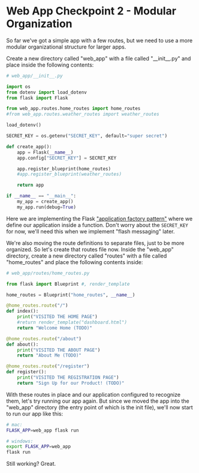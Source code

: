 
# Web App Checkpoint 2 - Modular Organization

So far we've got a simple app with a few routes, but we need to use a more modular organizational structure for larger apps.

Create a new directory called "web_app" with a file called "\_\_init_\_.py" and place inside the following contents:

```py
# web_app/__init__.py

import os
from dotenv import load_dotenv
from flask import Flask

from web_app.routes.home_routes import home_routes
#from web_app.routes.weather_routes import weather_routes

load_dotenv()

SECRET_KEY = os.getenv("SECRET_KEY", default="super secret")

def create_app():
    app = Flask(__name__)
    app.config["SECRET_KEY"] = SECRET_KEY

    app.register_blueprint(home_routes)
    #app.register_blueprint(weather_routes)

    return app

if __name__ == "__main__":
    my_app = create_app()
    my_app.run(debug=True)
```

Here we are implementing the Flask ["application factory pattern"](https://flask.palletsprojects.com/en/1.1.x/patterns/appfactories/) where we define our application inside a function. Don't worry about the `SECRET_KEY` for now, we'll need this when we implement "flash messaging" later.

We're also moving the route definitions to separate files, just to be more organized. So let's create that routes file now. Inside the "web_app" directory, create a new directory called "routes" with a file called "home_routes" and place the following contents inside:

```py
# web_app/routes/home_routes.py

from flask import Blueprint #, render_template

home_routes = Blueprint("home_routes", __name__)

@home_routes.route("/")
def index():
    print("VISITED THE HOME PAGE")
    #return render_template("dashboard.html")
    return "Welcome Home (TODO)"

@home_routes.route("/about")
def about():
    print("VISITED THE ABOUT PAGE")
    return "About Me (TODO)"

@home_routes.route("/register")
def register():
    print("VISITED THE REGISTRATION PAGE")
    return "Sign Up for our Product! (TODO)"
```

With these routes in place and our application configured to recognize them, let's try running our app again. But since we moved the app into the "web_app" directory (the entry point of which is the init file), we'll now start to run our app like this:

```sh
# mac:
FLASK_APP=web_app flask run

# windows:
export FLASK_APP=web_app
flask run
```

Still working? Great.
